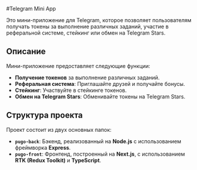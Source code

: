 #Telegram Mini App

Это мини-приложение для Telegram, которое позволяет пользователям получать токены за выполнение различных заданий, участие в реферальной системе, стейкинг или обмен на Telegram Stars.

## Описание

Мини-приложение предоставляет следующие функции:

- **Получение токенов** за выполнение различных заданий.
- **Реферальная система**: Приглашайте друзей и получайте бонусы.
- **Стейкинг**: Участвуйте в стейкинге токенов.
- **Обмен на Telegram Stars**: Обменивайте токены на Telegram Stars.

## Структура проекта

Проект состоит из двух основных папок:

- **`pugo-back`**: Бэкенд, реализованный на **Node.js** с использованием фреймворка **Express**.
- **`pugo-front`**: Фронтенд, построенный на **Next.js**, с использованием **RTK (Redux Toolkit)** и **TypeScript**.



